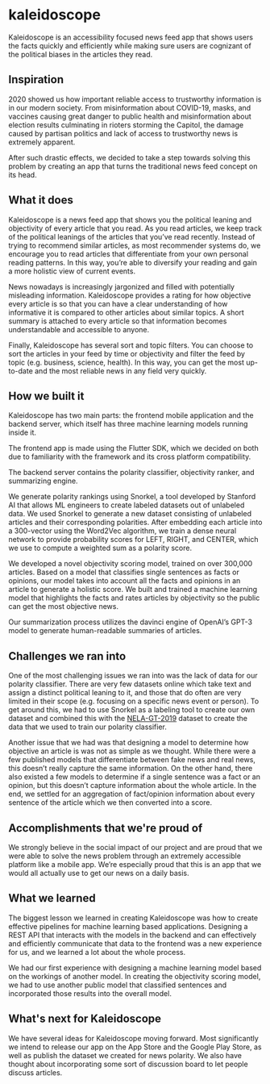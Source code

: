 # kaleidoscope
Kaleidoscope is an accessibility focused news feed app that shows users the facts quickly and efficiently while making sure users are cognizant of the political biases in the articles they read.

## Inspiration
2020 showed us how important reliable access to trustworthy information is in our modern society. From misinformation about COVID-19, masks, and vaccines causing great danger to public health and misinformation about election results culminating in rioters storming the Capitol, the damage caused by partisan politics and lack of access to trustworthy news is extremely apparent. 

After such drastic effects, we decided to take a step towards solving this problem by creating an app that turns the traditional news feed concept on its head.

## What it does
Kaleidoscope is a news feed app that shows you the political leaning and objectivity of every article that you read. As you read articles, we keep track of the political leanings of the articles that you’ve read recently. Instead of trying to recommend similar articles, as most recommender systems do, we encourage you to read articles that differentiate from your own personal reading patterns. In this way, you’re able to diversify your reading and gain a more holistic view of current events. 

News nowadays is increasingly jargonized and filled with potentially misleading information. Kaleidoscope provides a rating for how objective every article is so that you can have a clear understanding of how informative it is compared to other articles about similar topics. A short summary is attached to every article so that information becomes understandable and accessible to anyone. 

Finally, Kaleidoscope has several sort and topic filters. You can choose to sort the articles in your feed by time or objectivity and filter the feed by topic (e.g. business, science, health). In this way, you can get the most up-to-date and the most reliable news in any field very quickly. 

## How we built it
Kaleidoscope has two main parts: the frontend mobile application and the backend server, which itself has three machine learning models running inside it. 

The frontend app is made using the Flutter SDK, which we decided on both due to familiarity with the framework and its cross platform compatibility. 

The backend server contains the polarity classifier, objectivity ranker, and summarizing engine. 

We generate polarity rankings using Snorkel, a tool developed by Stanford AI that allows ML engineers to create labeled datasets out of unlabeled data. We used Snorkel to generate a new dataset consisting of unlabeled articles and their corresponding polarities. After embedding each article into a 300-vector using the Word2Vec algorithm, we train a dense neural network to provide probability scores for LEFT, RIGHT, and CENTER, which we use to compute a weighted sum as a polarity score. 

We developed a novel objectivity scoring model, trained on over 300,000 articles. Based on a model that classifies single sentences as facts or opinions, our model takes into account all the facts and opinions in an article to generate a holistic score. We built and trained a machine learning model that highlights the facts and rates articles by objectivity so the public can get the most objective news. 

Our summarization process utilizes the davinci engine of OpenAI’s GPT-3 model to generate human-readable summaries of articles. 

## Challenges we ran into
One of the most challenging issues we ran into was the lack of data for our polarity classifier. There are very few datasets online which take text and assign a distinct political leaning to it, and those that do often are very limited in their scope (e.g. focusing on a specific news event or person). To get around this, we had to use Snorkel as a labeling tool to create our own dataset and combined this with the [NELA-GT-2019](https://github.com/mgruppi/nela-gt-2019) dataset to create the data that we used to train our polarity classifier.

Another issue that we had was that designing a model to determine how objective an article is was not as simple as we thought. While there were a few published models that differentiate between fake news and real news, this doesn’t really capture the same information. On the other hand, there also existed a few models to determine if a single sentence was a fact or an opinion, but this doesn’t capture information about the whole article. In the end, we settled for an aggregation of fact/opinion information about every sentence of the article which we then converted into a score. 

## Accomplishments that we're proud of
We strongly believe in the social impact of our project and are proud that we were able to solve the news problem through an extremely accessible platform like a mobile app. We’re especially proud that this is an app that we would all actually use to get our news on a daily basis.

## What we learned
The biggest lesson we learned in creating Kaleidoscope was how to create effective pipelines for machine learning based applications. Designing a REST API that interacts with the models in the backend and can effectively and efficiently communicate that data to the frontend was a new experience for us, and we learned a lot about the whole process. 

We had our first experience with designing a machine learning model based on the workings of another model. In creating the objectivity scoring model, we had to use another public model that classified sentences and incorporated those results into the overall model.

## What's next for Kaleidoscope
We have several ideas for Kaleidoscope moving forward. Most significantly we intend to release our app on the App Store and the Google Play Store, as well as publish the dataset we created for news polarity.  We also have thought about incorporating some sort of discussion board to let people discuss articles. 
